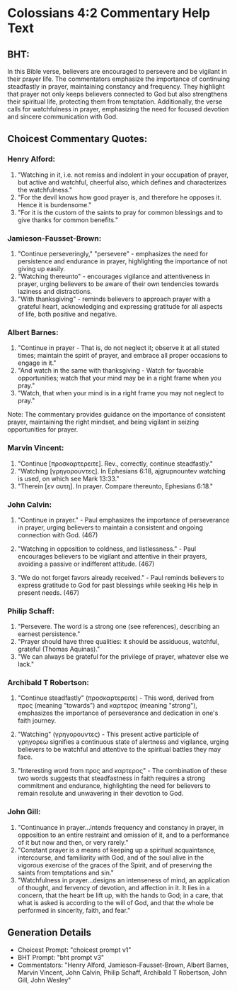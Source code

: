 # Colossians 4:2 Commentary Help Text

## BHT:
In this Bible verse, believers are encouraged to persevere and be vigilant in their prayer life. The commentators emphasize the importance of continuing steadfastly in prayer, maintaining constancy and frequency. They highlight that prayer not only keeps believers connected to God but also strengthens their spiritual life, protecting them from temptation. Additionally, the verse calls for watchfulness in prayer, emphasizing the need for focused devotion and sincere communication with God.

## Choicest Commentary Quotes:
### Henry Alford:
1. "Watching in it, i.e. not remiss and indolent in your occupation of prayer, but active and watchful, cheerful also, which defines and characterizes the watchfulness." 
2. "For the devil knows how good prayer is, and therefore he opposes it. Hence it is burdensome." 
3. "For it is the custom of the saints to pray for common blessings and to give thanks for common benefits."

### Jamieson-Fausset-Brown:
1. "Continue perseveringly," "persevere" - emphasizes the need for persistence and endurance in prayer, highlighting the importance of not giving up easily.
2. "Watching thereunto" - encourages vigilance and attentiveness in prayer, urging believers to be aware of their own tendencies towards laziness and distractions.
3. "With thanksgiving" - reminds believers to approach prayer with a grateful heart, acknowledging and expressing gratitude for all aspects of life, both positive and negative.

### Albert Barnes:
1. "Continue in prayer - That is, do not neglect it; observe it at all stated times; maintain the spirit of prayer, and embrace all proper occasions to engage in it."
2. "And watch in the same with thanksgiving - Watch for favorable opportunities; watch that your mind may be in a right frame when you pray."
3. "Watch, that when your mind is in a right frame you may not neglect to pray."

Note: The commentary provides guidance on the importance of consistent prayer, maintaining the right mindset, and being vigilant in seizing opportunities for prayer.

### Marvin Vincent:
1. "Continue [προσκαρτερειτε]. Rev., correctly, continue steadfastly."
2. "Watching [γρηγορουντες]. In Ephesians 6:18, ajgrupnountev watching is used, on which see Mark 13:33."
3. "Therein [εν αυτη]. In prayer. Compare thereunto, Ephesians 6:18."

### John Calvin:
1. "Continue in prayer." - Paul emphasizes the importance of perseverance in prayer, urging believers to maintain a consistent and ongoing connection with God. (467)

2. "Watching in opposition to coldness, and listlessness." - Paul encourages believers to be vigilant and attentive in their prayers, avoiding a passive or indifferent attitude. (467)

3. "We do not forget favors already received." - Paul reminds believers to express gratitude to God for past blessings while seeking His help in present needs. (467)

### Philip Schaff:
1. "Persevere. The word is a strong one (see references), describing an earnest persistence."
2. "Prayer should have three qualities: it should be assiduous, watchful, grateful (Thomas Aquinas)."
3. "We can always be grateful for the privilege of prayer, whatever else we lack."

### Archibald T Robertson:
1. "Continue steadfastly" (προσκαρτερειτε) - This word, derived from προς (meaning "towards") and καρτερος (meaning "strong"), emphasizes the importance of perseverance and dedication in one's faith journey.

2. "Watching" (γρηγορουντες) - This present active participle of γρηγορεω signifies a continuous state of alertness and vigilance, urging believers to be watchful and attentive to the spiritual battles they may face.

3. "Interesting word from προς and καρτερος" - The combination of these two words suggests that steadfastness in faith requires a strong commitment and endurance, highlighting the need for believers to remain resolute and unwavering in their devotion to God.

### John Gill:
1. "Continuance in prayer...intends frequency and constancy in prayer, in opposition to an entire restraint and omission of it, and to a performance of it but now and then, or very rarely."
2. "Constant prayer is a means of keeping up a spiritual acquaintance, intercourse, and familiarity with God, and of the soul alive in the vigorous exercise of the graces of the Spirit, and of preserving the saints from temptations and sin."
3. "Watchfulness in prayer...designs an intenseness of mind, an application of thought, and fervency of devotion, and affection in it. It lies in a concern, that the heart be lift up, with the hands to God; in a care, that what is asked is according to the will of God, and that the whole be performed in sincerity, faith, and fear."


## Generation Details
- Choicest Prompt: "choicest prompt v1"
- BHT Prompt: "bht prompt v3"
- Commentators: "Henry Alford, Jamieson-Fausset-Brown, Albert Barnes, Marvin Vincent, John Calvin, Philip Schaff, Archibald T Robertson, John Gill, John Wesley"
